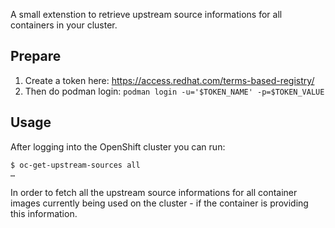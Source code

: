 
A small extenstion to retrieve upstream source informations for all
containers in your cluster.

## Prepare

1. Create a token here: https://access.redhat.com/terms-based-registry/
2. Then do podman login: `podman login -u='$TOKEN_NAME' -p=$TOKEN_VALUE`

## Usage

After logging into the OpenShift cluster you can run:

    $ oc-get-upstream-sources all
    …

In order to fetch all the upstream source informations for all container images
currently being used on the cluster - if the container is providing this information.
